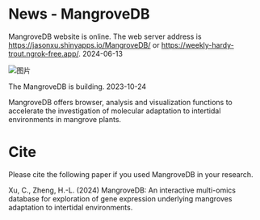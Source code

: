 # News - MangroveDB

MangroveDB website is online. The web server address is https://jasonxu.shinyapps.io/MangroveDB/ or https://weekly-hardy-trout.ngrok-free.app/. 2024-06-13

![图片](https://github.com/Jasonxu0109/MangroveDB/assets/11934986/87b589f4-4695-439f-abd4-d6df2fade22a)

The MangroveDB is building. 2023-10-24

MangroveDB offers browser, analysis and visualization functions to accelerate the investigation of molecular adaptation to intertidal environments in mangrove plants.


# Cite
Please cite the following paper if you used MangroveDB in your research.  

Xu, C., Zheng, H.-L. (2024) MangroveDB: An interactive multi-omics database for exploration of gene expression underlying mangroves adaptation to intertidal environments.
